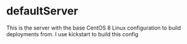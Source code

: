 # defaultServer
This is the server with the base CentOS 8 Linux configuration to build deployments from.
I use kickstart to build this config
